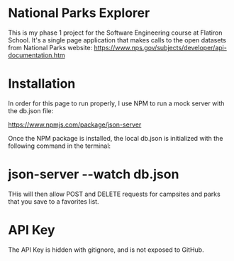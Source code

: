 # National Parks Explorer

This is my phase 1 project for the Software Engineering course at Flatiron School. It's a single page application that makes calls to the open datasets from National Parks website: https://www.nps.gov/subjects/developer/api-documentation.htm

# Installation

In order for this page to run properly, I use NPM to run a mock server with the db.json file:

https://www.npmjs.com/package/json-server

Once the NPM package is installed, the local db.json is initialized with the following command in the terminal:

# json-server --watch db.json

THis will then allow POST and DELETE requests for campsites and parks that you save to a favorites list. 

# API Key

The API Key is hidden with gitignore, and is not exposed to GitHub. 



